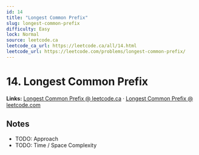 ```yaml
--- 
id: 14
title: "Longest Common Prefix"
slug: longest-common-prefix
difficulty: Easy
lock: Normal
source: leetcode.ca
leetcode_ca_url: https://leetcode.ca/all/14.html
leetcode_url: https://leetcode.com/problems/longest-common-prefix/
---
```


# 14. Longest Common Prefix

**Links:** [Longest Common Prefix @ leetcode.ca](https://leetcode.ca/all/14.html) · [Longest Common Prefix @ leetcode.com](https://leetcode.com/problems/longest-common-prefix/)

## Notes
- TODO: Approach
- TODO: Time / Space Complexity
